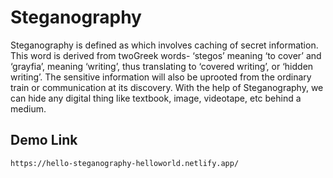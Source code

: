 # __Steganography__
Steganography is defined as which involves caching of secret information. This word is derived from twoGreek words- ‘stegos’ meaning ‘to cover’ and ‘grayfia’, meaning ‘writing’, thus translating to ‘covered writing’, or ‘hidden writing’. The sensitive information will also be uprooted from the ordinary train or communication at its discovery. With the help of Steganography, we can hide any digital thing like textbook, image, videotape, etc behind a medium.

## Demo Link
`https://hello-steganography-helloworld.netlify.app/`
